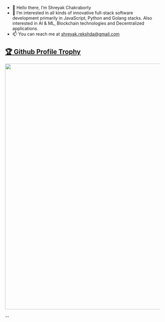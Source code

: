 - 👋 Hello there, I’m Shreyak Chakraborty
- 👀 I’m interested in all kinds of innovative full-stack software development primarily in JavaScript, Python and Golang stacks. Also interested in AI & ML, Blockchain technologies and Decentralized applications. 
- 📫 You can reach me at shreyak.rekshda@gmail.com


<a href="https://github.com/ryo-ma/github-profile-trophy"><h2>🏆 Github Profile Trophy</h2></a>
<a href="https://github.com/ryo-ma/github-profile-trophy">
  <img width=800 src="https://github-profile-trophy.vercel.app/?username=kernelshreyak&column=8&no-frame=true"/>
</a>

--
